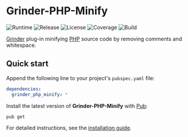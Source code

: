 # Grinder-PHP-Minify
![Runtime](https://img.shields.io/badge/dart-%3E%3D2.3-brightgreen.svg) ![Release](https://img.shields.io/pub/v/grinder_php_minify.svg) ![License](https://img.shields.io/badge/license-MIT-blue.svg) ![Coverage](https://coveralls.io/repos/github/cedx/grinder-php-minify/badge.svg) ![Build](https://travis-ci.com/cedx/grinder-php-minify.svg)

[Grinder](https://google.github.io/grinder.dart) plug-in minifying [PHP](https://secure.php.net) source code by removing comments and whitespace.

## Quick start
Append the following line to your project's `pubspec.yaml` file:

```yaml
dependencies:
  grinder_php_minify: *
```

Install the latest version of **Grinder-PHP-Minify** with [Pub](https://dart.dev/tools/pub/cmd):

```shell
pub get
```

For detailed instructions, see the [installation guide](installation.md).

